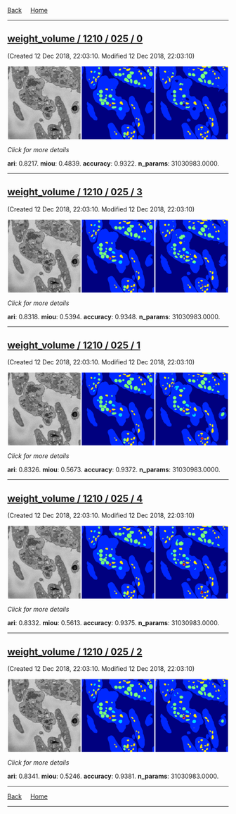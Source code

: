 
[Back](..)&nbsp;&nbsp;&nbsp;&nbsp;&nbsp;[Home](leapmanlab.github.io/snapshots)

---

<div class="summary"><a href="0"><h2>weight_volume / 1210 / 025 / 0</h2></a><p>(Created 12 Dec 2018, 22:03:10. Modified 12 Dec 2018, 22:03:10)
</p><a href="0"><img src="0/media/summary.png" align="center"></a><p>
<i>Click for more details</i>
</p></div>

**ari**: 0.8217. **miou**: 0.4839. **accuracy**: 0.9322. **n_params**: 31030983.0000. 

---

<div class="summary"><a href="3"><h2>weight_volume / 1210 / 025 / 3</h2></a><p>(Created 12 Dec 2018, 22:03:10. Modified 12 Dec 2018, 22:03:10)
</p><a href="3"><img src="3/media/summary.png" align="center"></a><p>
<i>Click for more details</i>
</p></div>

**ari**: 0.8318. **miou**: 0.5394. **accuracy**: 0.9348. **n_params**: 31030983.0000. 

---

<div class="summary"><a href="1"><h2>weight_volume / 1210 / 025 / 1</h2></a><p>(Created 12 Dec 2018, 22:03:10. Modified 12 Dec 2018, 22:03:10)
</p><a href="1"><img src="1/media/summary.png" align="center"></a><p>
<i>Click for more details</i>
</p></div>

**ari**: 0.8326. **miou**: 0.5673. **accuracy**: 0.9372. **n_params**: 31030983.0000. 

---

<div class="summary"><a href="4"><h2>weight_volume / 1210 / 025 / 4</h2></a><p>(Created 12 Dec 2018, 22:03:10. Modified 12 Dec 2018, 22:03:10)
</p><a href="4"><img src="4/media/summary.png" align="center"></a><p>
<i>Click for more details</i>
</p></div>

**ari**: 0.8332. **miou**: 0.5613. **accuracy**: 0.9375. **n_params**: 31030983.0000. 

---

<div class="summary"><a href="2"><h2>weight_volume / 1210 / 025 / 2</h2></a><p>(Created 12 Dec 2018, 22:03:10. Modified 12 Dec 2018, 22:03:10)
</p><a href="2"><img src="2/media/summary.png" align="center"></a><p>
<i>Click for more details</i>
</p></div>

**ari**: 0.8341. **miou**: 0.5246. **accuracy**: 0.9381. **n_params**: 31030983.0000. 

---

[Back](..)&nbsp;&nbsp;&nbsp;&nbsp;&nbsp;[Home](leapmanlab.github.io/snapshots)

---